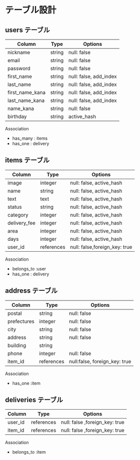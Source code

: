 # テーブル設計

## users テーブル

| Column   | Type     | Options            |
| -------- | -------- | ---------------------- |
| nickname | string   | null: false            |
| email    | string   | null: false            |
| password | string   | null: false            |
| first_name | string   | null: false, add_index |
| last_name | string   | null: false, add_index |
| first_name_kana | string   | null: false, add_index |
| last_name_kana | string   | null: false, add_index |
| name_kana | string   | null: false
| birthday | string | active_hash            |

Association
- has_many : items
- has_one : delivery



## items テーブル
| Column      | Type       | Options |
| ----------  | ---------- | ------- |
| image | integer | null: false, active_hash |
| name | string     | null: false, active_hash |
| text | text | null: false, active_hash |
| status | string | null: false, active_hash|
| category | integer | null: false, active_hash |
| delivery_fee | integer | null: false, active_hash |
| area | integer | null: false, active_hash |
| days | integer | null: false, active_hash |
| user_id | references | null: false,foreign_key: true|

Association
- belongs_to :user
- has_one : delivery


## address テーブル
| Column      | Type   | Options     |
| ----------- | ------ | ----------- |
| postal      | string | null: false |
| prefectures | integer | null: false|
| city        | string | null: false |
| address     | string | null: false |
| building    | string |  |
| phone       | integer | null: false |
|item_id | references | null:false, foreign_key: true|

Association
- has_one :item

## deliveries テーブル
| Column      | Type   | Options     |
| ----------- | ------ | ----------- |
| user_id | references | null: false ,foreign_key: true |
| item_id | references | null: false ,foreign_key: true |

Association
- belongs_to :item